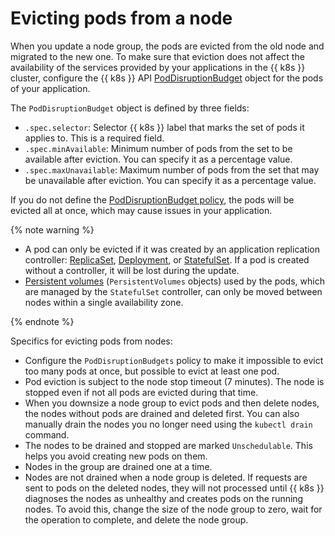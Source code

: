 # Evicting pods from a node

When you update a node group, the pods are evicted from the old node and migrated to the new one. To make sure that eviction does not affect the availability of the services provided by your applications in the {{ k8s }} cluster, configure the {{ k8s }} API [PodDisruptionBudget](https://kubernetes.io/docs/reference/kubernetes-api/policy-resources/pod-disruption-budget-v1/) object for the pods of your application.

The `PodDisruptionBudget` object is defined by three fields:
* `.spec.selector`: Selector {{ k8s }} label that marks the set of pods it applies to. This is a required field.
* `.spec.minAvailable`: Minimum number of pods from the set to be available after eviction. You can specify it as a percentage value.
* `.spec.maxUnavailable`: Maximum number of pods from the set that may be unavailable after eviction. You can specify it as a percentage value.

If you do not define the [PodDisruptionBudget policy](https://kubernetes.io/docs/tasks/administer-cluster/safely-drain-node/), the pods will be evicted all at once, which may cause issues in your application.

{% note warning %}

* A pod can only be evicted if it was created by an application replication controller: [ReplicaSet](https://kubernetes.io/docs/concepts/workloads/controllers/replicaset/), [Deployment](https://kubernetes.io/docs/concepts/workloads/controllers/deployment/), or [StatefulSet](https://kubernetes.io/docs/concepts/workloads/controllers/statefulset/). If a pod is created without a controller, it will be lost during the update.
* [Persistent volumes](../volume.md) (`PersistentVolumes` objects) used by the pods, which are managed by the `StatefulSet` controller, can only be moved between nodes within a single availability zone.

{% endnote %}

Specifics for evicting pods from nodes:
* Configure the `PodDisruptionBudgets` policy to make it impossible to evict too many pods at once, but possible to evict at least one pod.
* Pod eviction is subject to the node stop timeout (7 minutes). The node is stopped even if not all pods are evicted during that time.
* When you downsize a node group to evict pods and then delete nodes, the nodes without pods are drained and deleted first. You can also manually drain the nodes you no longer need using the `kubectl drain` command.
* The nodes to be drained and stopped are marked `Unschedulable`. This helps you avoid creating new pods on them.
* Nodes in the group are drained one at a time.
* Nodes are not drained when a node group is deleted. If requests are sent to pods on the deleted nodes, they will not processed until {{ k8s }} diagnoses the nodes as unhealthy and creates pods on the running nodes. To avoid this, change the size of the node group to zero, wait for the operation to complete, and delete the node group.